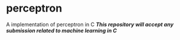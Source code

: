 # perceptron
A implementation of perceptron in C
***This repository will accept any submission related to machine learning in C***
